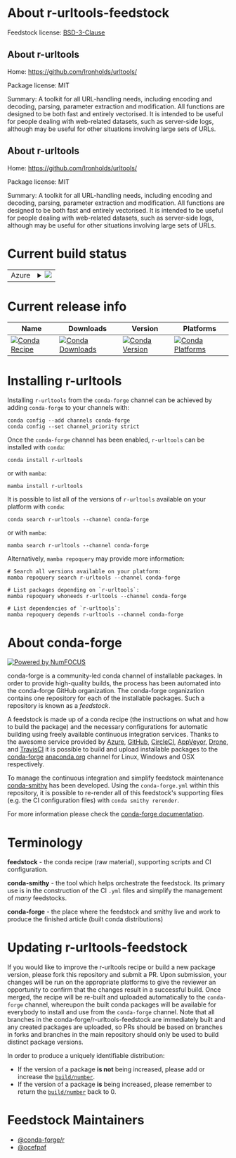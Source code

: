 About r-urltools-feedstock
==========================

Feedstock license: [BSD-3-Clause](https://github.com/conda-forge/r-urltools-feedstock/blob/main/LICENSE.txt)


About r-urltools
----------------

Home: https://github.com/Ironholds/urltools/

Package license: MIT

Summary: A toolkit for all URL-handling needs, including encoding and decoding, parsing, parameter extraction and modification. All functions are designed to be both fast and entirely vectorised. It is intended to be useful for people dealing with web-related datasets, such as server-side logs, although may be useful for other situations involving large sets of URLs.

About r-urltools
----------------

Home: https://github.com/Ironholds/urltools/

Package license: MIT

Summary: A toolkit for all URL-handling needs, including encoding and decoding, parsing, parameter extraction and modification. All functions are designed to be both fast and entirely vectorised. It is intended to be useful for people dealing with web-related datasets, such as server-side logs, although may be useful for other situations involving large sets of URLs.

Current build status
====================


<table>
    
  <tr>
    <td>Azure</td>
    <td>
      <details>
        <summary>
          <a href="https://dev.azure.com/conda-forge/feedstock-builds/_build/latest?definitionId=1769&branchName=main">
            <img src="https://dev.azure.com/conda-forge/feedstock-builds/_apis/build/status/r-urltools-feedstock?branchName=main">
          </a>
        </summary>
        <table>
          <thead><tr><th>Variant</th><th>Status</th></tr></thead>
          <tbody><tr>
              <td>linux_64_r_base4.4</td>
              <td>
                <a href="https://dev.azure.com/conda-forge/feedstock-builds/_build/latest?definitionId=1769&branchName=main">
                  <img src="https://dev.azure.com/conda-forge/feedstock-builds/_apis/build/status/r-urltools-feedstock?branchName=main&jobName=linux&configuration=linux%20linux_64_r_base4.4" alt="variant">
                </a>
              </td>
            </tr><tr>
              <td>linux_64_r_base4.5</td>
              <td>
                <a href="https://dev.azure.com/conda-forge/feedstock-builds/_build/latest?definitionId=1769&branchName=main">
                  <img src="https://dev.azure.com/conda-forge/feedstock-builds/_apis/build/status/r-urltools-feedstock?branchName=main&jobName=linux&configuration=linux%20linux_64_r_base4.5" alt="variant">
                </a>
              </td>
            </tr><tr>
              <td>linux_aarch64_r_base4.4</td>
              <td>
                <a href="https://dev.azure.com/conda-forge/feedstock-builds/_build/latest?definitionId=1769&branchName=main">
                  <img src="https://dev.azure.com/conda-forge/feedstock-builds/_apis/build/status/r-urltools-feedstock?branchName=main&jobName=linux&configuration=linux%20linux_aarch64_r_base4.4" alt="variant">
                </a>
              </td>
            </tr><tr>
              <td>linux_aarch64_r_base4.5</td>
              <td>
                <a href="https://dev.azure.com/conda-forge/feedstock-builds/_build/latest?definitionId=1769&branchName=main">
                  <img src="https://dev.azure.com/conda-forge/feedstock-builds/_apis/build/status/r-urltools-feedstock?branchName=main&jobName=linux&configuration=linux%20linux_aarch64_r_base4.5" alt="variant">
                </a>
              </td>
            </tr><tr>
              <td>linux_ppc64le_r_base4.4</td>
              <td>
                <a href="https://dev.azure.com/conda-forge/feedstock-builds/_build/latest?definitionId=1769&branchName=main">
                  <img src="https://dev.azure.com/conda-forge/feedstock-builds/_apis/build/status/r-urltools-feedstock?branchName=main&jobName=linux&configuration=linux%20linux_ppc64le_r_base4.4" alt="variant">
                </a>
              </td>
            </tr><tr>
              <td>linux_ppc64le_r_base4.5</td>
              <td>
                <a href="https://dev.azure.com/conda-forge/feedstock-builds/_build/latest?definitionId=1769&branchName=main">
                  <img src="https://dev.azure.com/conda-forge/feedstock-builds/_apis/build/status/r-urltools-feedstock?branchName=main&jobName=linux&configuration=linux%20linux_ppc64le_r_base4.5" alt="variant">
                </a>
              </td>
            </tr><tr>
              <td>osx_64_r_base4.4</td>
              <td>
                <a href="https://dev.azure.com/conda-forge/feedstock-builds/_build/latest?definitionId=1769&branchName=main">
                  <img src="https://dev.azure.com/conda-forge/feedstock-builds/_apis/build/status/r-urltools-feedstock?branchName=main&jobName=osx&configuration=osx%20osx_64_r_base4.4" alt="variant">
                </a>
              </td>
            </tr><tr>
              <td>osx_64_r_base4.5</td>
              <td>
                <a href="https://dev.azure.com/conda-forge/feedstock-builds/_build/latest?definitionId=1769&branchName=main">
                  <img src="https://dev.azure.com/conda-forge/feedstock-builds/_apis/build/status/r-urltools-feedstock?branchName=main&jobName=osx&configuration=osx%20osx_64_r_base4.5" alt="variant">
                </a>
              </td>
            </tr><tr>
              <td>osx_arm64_r_base4.4</td>
              <td>
                <a href="https://dev.azure.com/conda-forge/feedstock-builds/_build/latest?definitionId=1769&branchName=main">
                  <img src="https://dev.azure.com/conda-forge/feedstock-builds/_apis/build/status/r-urltools-feedstock?branchName=main&jobName=osx&configuration=osx%20osx_arm64_r_base4.4" alt="variant">
                </a>
              </td>
            </tr><tr>
              <td>osx_arm64_r_base4.5</td>
              <td>
                <a href="https://dev.azure.com/conda-forge/feedstock-builds/_build/latest?definitionId=1769&branchName=main">
                  <img src="https://dev.azure.com/conda-forge/feedstock-builds/_apis/build/status/r-urltools-feedstock?branchName=main&jobName=osx&configuration=osx%20osx_arm64_r_base4.5" alt="variant">
                </a>
              </td>
            </tr><tr>
              <td>win_64_r_base4.4</td>
              <td>
                <a href="https://dev.azure.com/conda-forge/feedstock-builds/_build/latest?definitionId=1769&branchName=main">
                  <img src="https://dev.azure.com/conda-forge/feedstock-builds/_apis/build/status/r-urltools-feedstock?branchName=main&jobName=win&configuration=win%20win_64_r_base4.4" alt="variant">
                </a>
              </td>
            </tr><tr>
              <td>win_64_r_base4.5</td>
              <td>
                <a href="https://dev.azure.com/conda-forge/feedstock-builds/_build/latest?definitionId=1769&branchName=main">
                  <img src="https://dev.azure.com/conda-forge/feedstock-builds/_apis/build/status/r-urltools-feedstock?branchName=main&jobName=win&configuration=win%20win_64_r_base4.5" alt="variant">
                </a>
              </td>
            </tr>
          </tbody>
        </table>
      </details>
    </td>
  </tr>
</table>

Current release info
====================

| Name | Downloads | Version | Platforms |
| --- | --- | --- | --- |
| [![Conda Recipe](https://img.shields.io/badge/recipe-r--urltools-green.svg)](https://anaconda.org/conda-forge/r-urltools) | [![Conda Downloads](https://img.shields.io/conda/dn/conda-forge/r-urltools.svg)](https://anaconda.org/conda-forge/r-urltools) | [![Conda Version](https://img.shields.io/conda/vn/conda-forge/r-urltools.svg)](https://anaconda.org/conda-forge/r-urltools) | [![Conda Platforms](https://img.shields.io/conda/pn/conda-forge/r-urltools.svg)](https://anaconda.org/conda-forge/r-urltools) |

Installing r-urltools
=====================

Installing `r-urltools` from the `conda-forge` channel can be achieved by adding `conda-forge` to your channels with:

```
conda config --add channels conda-forge
conda config --set channel_priority strict
```

Once the `conda-forge` channel has been enabled, `r-urltools` can be installed with `conda`:

```
conda install r-urltools
```

or with `mamba`:

```
mamba install r-urltools
```

It is possible to list all of the versions of `r-urltools` available on your platform with `conda`:

```
conda search r-urltools --channel conda-forge
```

or with `mamba`:

```
mamba search r-urltools --channel conda-forge
```

Alternatively, `mamba repoquery` may provide more information:

```
# Search all versions available on your platform:
mamba repoquery search r-urltools --channel conda-forge

# List packages depending on `r-urltools`:
mamba repoquery whoneeds r-urltools --channel conda-forge

# List dependencies of `r-urltools`:
mamba repoquery depends r-urltools --channel conda-forge
```


About conda-forge
=================

[![Powered by
NumFOCUS](https://img.shields.io/badge/powered%20by-NumFOCUS-orange.svg?style=flat&colorA=E1523D&colorB=007D8A)](https://numfocus.org)

conda-forge is a community-led conda channel of installable packages.
In order to provide high-quality builds, the process has been automated into the
conda-forge GitHub organization. The conda-forge organization contains one repository
for each of the installable packages. Such a repository is known as a *feedstock*.

A feedstock is made up of a conda recipe (the instructions on what and how to build
the package) and the necessary configurations for automatic building using freely
available continuous integration services. Thanks to the awesome service provided by
[Azure](https://azure.microsoft.com/en-us/services/devops/), [GitHub](https://github.com/),
[CircleCI](https://circleci.com/), [AppVeyor](https://www.appveyor.com/),
[Drone](https://cloud.drone.io/welcome), and [TravisCI](https://travis-ci.com/)
it is possible to build and upload installable packages to the
[conda-forge](https://anaconda.org/conda-forge) [anaconda.org](https://anaconda.org/)
channel for Linux, Windows and OSX respectively.

To manage the continuous integration and simplify feedstock maintenance
[conda-smithy](https://github.com/conda-forge/conda-smithy) has been developed.
Using the ``conda-forge.yml`` within this repository, it is possible to re-render all of
this feedstock's supporting files (e.g. the CI configuration files) with ``conda smithy rerender``.

For more information please check the [conda-forge documentation](https://conda-forge.org/docs/).

Terminology
===========

**feedstock** - the conda recipe (raw material), supporting scripts and CI configuration.

**conda-smithy** - the tool which helps orchestrate the feedstock.
                   Its primary use is in the construction of the CI ``.yml`` files
                   and simplify the management of *many* feedstocks.

**conda-forge** - the place where the feedstock and smithy live and work to
                  produce the finished article (built conda distributions)


Updating r-urltools-feedstock
=============================

If you would like to improve the r-urltools recipe or build a new
package version, please fork this repository and submit a PR. Upon submission,
your changes will be run on the appropriate platforms to give the reviewer an
opportunity to confirm that the changes result in a successful build. Once
merged, the recipe will be re-built and uploaded automatically to the
`conda-forge` channel, whereupon the built conda packages will be available for
everybody to install and use from the `conda-forge` channel.
Note that all branches in the conda-forge/r-urltools-feedstock are
immediately built and any created packages are uploaded, so PRs should be based
on branches in forks and branches in the main repository should only be used to
build distinct package versions.

In order to produce a uniquely identifiable distribution:
 * If the version of a package **is not** being increased, please add or increase
   the [``build/number``](https://docs.conda.io/projects/conda-build/en/latest/resources/define-metadata.html#build-number-and-string).
 * If the version of a package **is** being increased, please remember to return
   the [``build/number``](https://docs.conda.io/projects/conda-build/en/latest/resources/define-metadata.html#build-number-and-string)
   back to 0.

Feedstock Maintainers
=====================

* [@conda-forge/r](https://github.com/orgs/conda-forge/teams/r/)
* [@ocefpaf](https://github.com/ocefpaf/)

